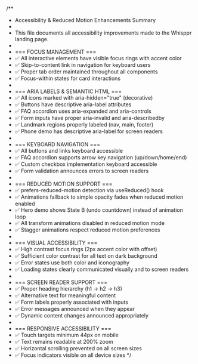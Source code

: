 /**
 * Accessibility & Reduced Motion Enhancements Summary
 * 
 * This file documents all accessibility improvements made to the Whisppr landing page.
 * 
 * === FOCUS MANAGEMENT ===
 * ✅ All interactive elements have visible focus rings with accent color
 * ✅ Skip-to-content link in navigation for keyboard users
 * ✅ Proper tab order maintained throughout all components
 * ✅ Focus-within states for card interactions
 * 
 * === ARIA LABELS & SEMANTIC HTML ===
 * ✅ All icons marked with aria-hidden="true" (decorative)
 * ✅ Buttons have descriptive aria-label attributes
 * ✅ FAQ accordion uses aria-expanded and aria-controls
 * ✅ Form inputs have proper aria-invalid and aria-describedby
 * ✅ Landmark regions properly labeled (nav, main, footer)
 * ✅ Phone demo has descriptive aria-label for screen readers
 * 
 * === KEYBOARD NAVIGATION ===
 * ✅ All buttons and links keyboard accessible
 * ✅ FAQ accordion supports arrow key navigation (up/down/home/end)
 * ✅ Custom checkbox implementation keyboard accessible
 * ✅ Form validation announces errors to screen readers
 * 
 * === REDUCED MOTION SUPPORT ===
 * ✅ prefers-reduced-motion detection via useReduced() hook
 * ✅ Animations fallback to simple opacity fades when reduced motion enabled
 * ✅ Hero demo shows State B (undo countdown) instead of animation loop
 * ✅ All transform animations disabled in reduced motion mode
 * ✅ Stagger animations respect reduced motion preferences
 * 
 * === VISUAL ACCESSIBILITY ===
 * ✅ High contrast focus rings (2px accent color with offset)
 * ✅ Sufficient color contrast for all text on dark background
 * ✅ Error states use both color and iconography
 * ✅ Loading states clearly communicated visually and to screen readers
 * 
 * === SCREEN READER SUPPORT ===
 * ✅ Proper heading hierarchy (h1 → h2 → h3)
 * ✅ Alternative text for meaningful content
 * ✅ Form labels properly associated with inputs
 * ✅ Error messages announced when they appear
 * ✅ Dynamic content changes announced appropriately
 * 
 * === RESPONSIVE ACCESSIBILITY ===
 * ✅ Touch targets minimum 44px on mobile
 * ✅ Text remains readable at 200% zoom
 * ✅ Horizontal scrolling prevented on all screen sizes
 * ✅ Focus indicators visible on all device sizes
 */
